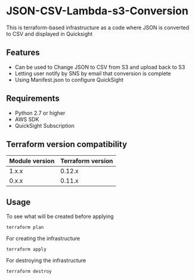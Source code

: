 # JSON-CSV-Lambda-s3-Conversion
This is terraform-based infrastructure as a code where JSON is converted to CSV and displayed in Quicksight



## Features

* Can be used to Change JSON to CSV from S3 and upload back to S3
* Letting user notify by SNS by email that conversion is complete
* Using Manifest.json to configure QuickSight

## Requirements

* Python 2.7 or higher
* AWS SDK
* QuickSight Subscription

## Terraform version compatibility

| Module version | Terraform version |
|----------------|-------------------|
| 1.x.x          | 0.12.x            |
| 0.x.x          | 0.11.x            |

## Usage

To see what will be created before applying
```
terraform plan
```
For creating the infrastructure
```
terraform apply
```
For destroying the infrastructure
```
terraform destroy
```
